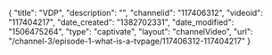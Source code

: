 {
    "title": "VDP",
    "description": "",
    "channelid": "117406312",
    "videoid": "117404217",
    "date_created": "1382702331",
    "date_modified": "1506475264",
    "type": "captivate",
    "layout": "channelVideo",
    "url": "\/channel-3\/episode-1-what-is-a-tvpage\/117406312-117404217"
}